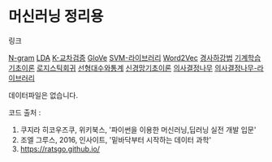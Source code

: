 ﻿# 머신러닝 정리용

링크

[N-gram](https://github.com/JOOHOJUN/Myscatch_Machine_Learning/blob/master/N-gram.ipynb)
[LDA](https://github.com/JOOHOJUN/Myscatch_Machine_Learning/blob/master/LatentDirichletAllocation.ipynb)
[K-교차검증](https://github.com/JOOHOJUN/Myscatch_Machine_Learning/blob/master/K-fold%20Cross-validation(K%20%EB%B6%84%ED%95%A0%20%EA%B5%90%EC%B0%A8%EA%B2%80%EC%A6%9D).ipynb)
[GloVe](https://github.com/JOOHOJUN/Myscatch_Machine_Learning/blob/master/GloVe.ipynb)
[SVM-라이브러리](https://github.com/JOOHOJUN/Myscatch_Machine_Learning/blob/master/SupportVectorMachine_%EB%9D%BC%EC%9D%B4%EB%B8%8C%EB%9F%AC%EB%A6%AC.ipynb)
[Word2Vec](https://github.com/JOOHOJUN/Myscatch_Machine_Learning/blob/master/Word2Vec_%EB%9D%BC%EC%9D%B4%EB%B8%8C%EB%9F%AC%EB%A6%AC.ipynb)
[경사하강법](https://github.com/JOOHOJUN/Myscatch_Machine_Learning/blob/master/%EA%B2%BD%EC%82%AC%ED%95%98%EA%B0%95%EB%B2%95.ipynb)
[기계학습기초이론](https://github.com/JOOHOJUN/Myscatch_Machine_Learning/blob/master/%EA%B8%B0%EA%B3%84%ED%95%99%EC%8A%B5%EA%B8%B0%EC%B4%88%EC%9D%B4%EB%A1%A0.ipynb)
[로지스틱회귀](https://github.com/JOOHOJUN/Myscatch_Machine_Learning/blob/master/%EB%A1%9C%EC%A7%80%EC%8A%A4%ED%8B%B1%ED%9A%8C%EA%B7%80.ipynb)
[선형대수와통계](https://github.com/JOOHOJUN/Myscatch_Machine_Learning/blob/master/%EC%84%A0%ED%98%95%EB%8C%80%EC%88%98_%ED%86%B5%EA%B3%84.ipynb)
[신경망기초이론](https://github.com/JOOHOJUN/Myscatch_Machine_Learning/blob/master/%EC%8B%A0%EA%B2%BD%EB%A7%9D%EA%B8%B0%EC%B4%88%EC%9D%B4%EB%A1%A0.ipynb)
[의사결정나무](https://github.com/JOOHOJUN/Myscatch_Machine_Learning/blob/master/%EC%9D%98%EC%82%AC%EA%B2%B0%EC%A0%95%EB%82%98%EB%AC%B4.ipynb)
[의사결정나무-라이브러리](https://github.com/JOOHOJUN/Myscatch_Machine_Learning/blob/master/%EC%9D%98%EC%82%AC%EA%B2%B0%EC%A0%95%EB%82%98%EB%AC%B4_%EB%9D%BC%EC%9D%B4%EB%B8%8C%EB%9F%AC%EB%A6%AC.ipynb)

데이터파일은 없습니다.

코드 출처 :

1) 쿠지라 히코우즈쿠, 위키북스, '파이썬을 이용한 머신러닝,딥러닝 실전 개발 입문'
2) 조엘 그루스, 2016, 인사이트, '밑바닥부터 시작하는 데이터 과학'
3) https://ratsgo.github.io/
